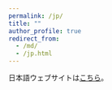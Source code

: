 ```yaml
---
permalink: /jp/
title: ""
author_profile: true
redirect_from:
  - /md/
  - /jp.html
---
```


日本語ウェブサイトは[こちら](https://yyamato-as.github.io/website_jp/)。


